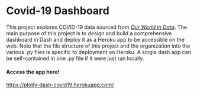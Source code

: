 # Covid-19 Dashboard
 
This project explores COVID-19 data sourced from 
[*Our World in Data*](https://github.com/owid/covid-19-data/tree/master/public/data). 
The main purpose of this project is to design and build a comprehensive dashboard in Dash and deploy it as a Heroku 
app to be accessible on the web. Note that the file structure of this project and the organization into the various 
.py files is specific to deployment on Heroku. A single dash app can be self-contained in one .py file if it were 
just ran locally.

#### Access the app here!
https://plotly-dash-covid19.herokuapp.com/
